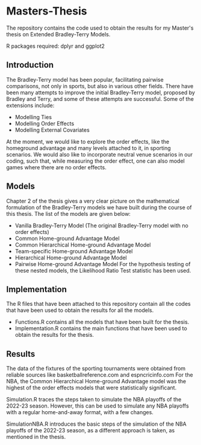 # Masters-Thesis
The repository contains the code used to obtain the results for my Master's thesis on Extended Bradley-Terry Models.

R packages required: dplyr and ggplot2

## Introduction
The Bradley-Terry model has been popular, facilitating pairwise comparisons, not only in sports, but also in various other fields. There have been many attempts to improve the initial Bradley-Terry model, proposed by Bradley and Terry, and some of these attempts are successful. Some of the extensions include:
- Modelling Ties
- Modelling Order Effects
- Modelling External Covariates

At the moment, we would like to explore the order effects, like the homeground advantage and many levels attached to it, in sporting scenarios. We would also like to incorporate neutral venue scenarios in our coding, such that, while measuring the order effect, one can also model games where there are no order effects.

## Models
Chapter 2 of the thesis gives a very clear picture on the mathematical formulation of the Bradley-Terry models we have built during the course of this thesis. The list of the models are given below:
- Vanilla Bradley-Terry Model (The original Bradley-Terry model with no order effects)
- Common Home-ground Advantage Model
- Common Hierarchical Home-ground Advantage Model
- Team-specific Home-ground Advantage Model
- Hierarchical Home-ground Advantage Model
- Pairwise Home-ground Advantage Model
For the hypothesis testing of these nested models, the Likelihood Ratio Test statistic has been used. 

## Implementation

The R files that have been attached to this repository contain all the codes that have been used to obtain the results for all the models.

- Functions.R contains all the models that have been built for the thesis.
- Implementation.R contains the main functions that have been used to obtain the results for the thesis.

## Results

The data of the fixtures of the sporting tournaments were obtained from reliable sources like basketballreference.com and espncricinfo.com
For the NBA, the Common Hierarchical Home-ground Advantage model was the highest of the order effects models that were statistically significant.




Simulation.R traces the steps taken to simulate the NBA playoffs of the 2022-23 season. However, this can be used to simulate any NBA playoffs with a regular home-and-away format, with a few changes.

SimulationNBA.R introduces the basic steps of the simulation of the NBA playoffs of the 2022-23 season, as a different approach is taken, as mentioned in the thesis. 
